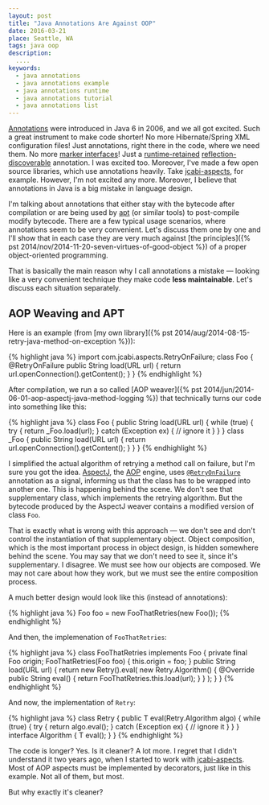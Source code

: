 ```yaml
---
layout: post
title: "Java Annotations Are Against OOP"
date: 2016-03-21
place: Seattle, WA
tags: java oop
description:
  ....
keywords:
  - java annotations
  - java annotations example
  - java annotations runtime
  - java annotations tutorial
  - java annotations list
---
```


[Annotations](https://en.wikipedia.org/wiki/Java_annotation)
were introduced in Java 6 in 2006, and we all got excited. Such a great
instrument to make code shorter! No more Hibernate/Spring XML configuration
files! Just annotations, right there in the code, where we need them. No more
[marker interfaces](https://en.wikipedia.org/wiki/Marker_interface_pattern)!
Just a [runtime-retained](https://docs.oracle.com/javase/7/docs/api/java/lang/annotation/Retention.html)
[reflection-discoverable](http://stackoverflow.com/questions/4296910/) annotation.
I was excited too. Moreover, I've made a few open source libraries, which
use annotations heavily. Take [jcabi-aspects](https://github.com/jcabi/jcabi-aspects),
for example. However, I'm not excited any more. Moreover, I believe that
annotations in Java is a big mistake in language design.

<!--more-->

I'm talking about annotations that either stay with the bytecode after
compilation or are being used by [apt](http://docs.oracle.com/javase/7/docs/technotes/guides/apt/)
(or similar tools) to post-compile modify bytecode. There are a few
typical usage scenarios, where annotations seem to be very convenient. Let's
discuss them one by one and I'll show that in each case they are very much against
[the principles]({% pst 2014/nov/2014-11-20-seven-virtues-of-good-object %})
of a proper object-oriented programming.

That is basically the main reason why I call annotations a mistake &mdash;
looking like a very convenient technique they make code
**less maintainable**. Let's discuss each situation separately.

## AOP Weaving and APT

Here is an example
(from [my own library]({% pst 2014/aug/2014-08-15-retry-java-method-on-exception %})):

{% highlight java %}
import com.jcabi.aspects.RetryOnFailure;
class Foo {
  @RetryOnFailure
  public String load(URL url) {
    return url.openConnection().getContent();
  }
}
{% endhighlight %}

After compilation, we run a so called
[AOP weaver]({% pst 2014/jun/2014-06-01-aop-aspectj-java-method-logging %})
that technically turns our code into something like this:

{% highlight java %}
class Foo {
  public String load(URL url) {
    while (true) {
      try {
        return _Foo.load(url);
      } catch (Exception ex) {
        // ignore it
      }
    }
  }
  class _Foo {
    public String load(URL url) {
      return url.openConnection().getContent();
    }
  }
}
{% endhighlight %}

I simplified the actual algorithm of retrying a method call on failure, but I'm
sure you got the idea. [AspectJ](http://www.aspectj.org),
the [AOP](http://en.wikipedia.org/wiki/Aspect-oriented_programming)
engine, uses
[`@RetryOnFailure`](http://aspects.jcabi.com/annotation-retryonfailure.html)
annotation as a signal, informing us that the class
has to be wrapped into another one. This is happening behind the scene. We don't
see that supplementary class, which implements the retrying algorithm.
But the bytecode produced by the AspectJ weaver contains a modified
version of class `Foo`.

That is exactly what is wrong with this approach &mdash; we don't see
and don't control the instantiation of that supplementary object. Object
composition, which is the most important process in object design, is
hidden somewhere behind the scene. You may say that we don't need
to see it, since it's supplementary. I disagree. We must see how
our objects are composed. We may not care about how they work, but we
must see the entire composition process.

A much better design would look like this (instead of annotations):

{% highlight java %}
Foo foo = new FooThatRetries(new Foo());
{% endhighlight %}

And then, the implemenation of `FooThatRetries`:

{% highlight java %}
class FooThatRetries implements Foo {
  private final Foo origin;
  FooThatRetries(Foo foo) {
    this.origin = foo;
  }
  public String load(URL url) {
    return new Retry().eval(
      new Retry.Algorithm<String>() {
        @Override
        public String eval() {
          return FooThatRetries.this.load(url);
        }
      }
    );
  }
}
{% endhighlight %}

And now, the implementation of `Retry`:

{% highlight java %}
class Retry {
  public <T> T eval(Retry.Algorithm<T> algo) {
    while (true) {
      try {
        return algo.eval();
      } catch (Exception ex) {
        // ignore it
      }
    }
  }
  interface Algorithm<T> {
    T eval();
  }
}
{% endhighlight %}

The code is longer? Yes. Is it cleaner? A lot more. I regret that I
didn't understand it two years ago, when I started to work with
[jcabi-aspects](https://github.com/jcabi/jcabi-aspects). Most of AOP
aspects must be implemented by decorators, just like in this
example. Not all of them, but most.

But why exactly it's cleaner?

